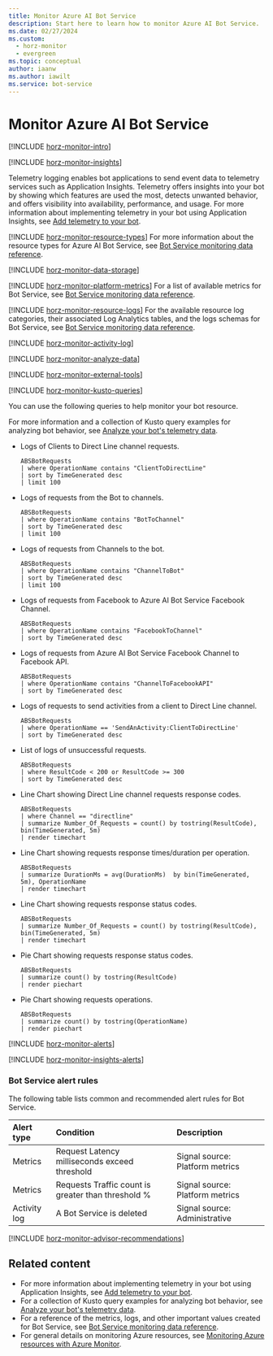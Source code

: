 ```yaml
---
title: Monitor Azure AI Bot Service
description: Start here to learn how to monitor Azure AI Bot Service.
ms.date: 02/27/2024
ms.custom:
  - horz-monitor
  - evergreen
ms.topic: conceptual
author: iaanw
ms.author: iawilt
ms.service: bot-service
---
```


# Monitor Azure AI Bot Service

[!INCLUDE [horz-monitor-intro](~/../articles/reusable-content/ce-skilling/azure/includes/azure-monitor/horizontals/horz-monitor-intro.md)]

[!INCLUDE [horz-monitor-insights](~/../articles/reusable-content/ce-skilling/azure/includes/azure-monitor/horizontals/horz-monitor-insights.md)]

Telemetry logging enables bot applications to send event data to telemetry services such as Application Insights. Telemetry offers insights into your bot by showing which features are used the most, detects unwanted behavior, and offers visibility into availability, performance, and usage. For more information about implementing telemetry in your bot using Application Insights, see [Add telemetry to your bot](v4sdk/bot-builder-telemetry.md).

[!INCLUDE [horz-monitor-resource-types](~/../articles/reusable-content/ce-skilling/azure/includes/azure-monitor/horizontals/horz-monitor-resource-types.md)]
For more information about the resource types for Azure AI Bot Service, see [Bot Service monitoring data reference](monitor-bot-service-reference.md).

[!INCLUDE [horz-monitor-data-storage](~/../articles/reusable-content/ce-skilling/azure/includes/azure-monitor/horizontals/horz-monitor-data-storage.md)]

<!-- METRICS SECTION START ------------------------------------->

[!INCLUDE [horz-monitor-platform-metrics](~/../articles/reusable-content/ce-skilling/azure/includes/azure-monitor/horizontals/horz-monitor-platform-metrics.md)]
For a list of available metrics for Bot Service, see [Bot Service monitoring data reference](monitor-bot-service-reference.md#metrics).

[!INCLUDE [horz-monitor-resource-logs](~/../articles/reusable-content/ce-skilling/azure/includes/azure-monitor/horizontals/horz-monitor-resource-logs.md)]
For the available resource log categories, their associated Log Analytics tables, and the logs schemas for Bot Service, see [Bot Service monitoring data reference](monitor-bot-service-reference.md#resource-logs).

[!INCLUDE [horz-monitor-activity-log](~/../articles/reusable-content/ce-skilling/azure/includes/azure-monitor/horizontals/horz-monitor-activity-log.md)]

[!INCLUDE [horz-monitor-analyze-data](~/../articles/reusable-content/ce-skilling/azure/includes/azure-monitor/horizontals/horz-monitor-analyze-data.md)]

[!INCLUDE [horz-monitor-external-tools](~/../articles/reusable-content/ce-skilling/azure/includes/azure-monitor/horizontals/horz-monitor-external-tools.md)]

[!INCLUDE [horz-monitor-kusto-queries](~/../articles/reusable-content/ce-skilling/azure/includes/azure-monitor/horizontals/horz-monitor-kusto-queries.md)]

You can use the following queries to help monitor your bot resource.

For more information and a collection of Kusto query examples for analyzing bot behavior, see [Analyze your bot's telemetry data](v4sdk/bot-builder-telemetry-analytics-queries.md).

- Logs of Clients to Direct Line channel requests.

  ```kusto
  ABSBotRequests
  | where OperationName contains "ClientToDirectLine"
  | sort by TimeGenerated desc
  | limit 100
  ```

- Logs of requests from the Bot to channels.

  ```kusto
  ABSBotRequests
  | where OperationName contains "BotToChannel"
  | sort by TimeGenerated desc
  | limit 100
  ```

- Logs of requests from Channels to the bot.

  ```kusto
  ABSBotRequests
  | where OperationName contains "ChannelToBot"
  | sort by TimeGenerated desc
  | limit 100
  ```

- Logs of requests from Facebook to Azure AI Bot Service Facebook Channel.

  ```kusto
  ABSBotRequests
  | where OperationName contains "FacebookToChannel"
  | sort by TimeGenerated desc
  ```

- Logs of requests from Azure AI Bot Service Facebook Channel to Facebook API.

  ```kusto
  ABSBotRequests
  | where OperationName contains "ChannelToFacebookAPI"
  | sort by TimeGenerated desc
  ```

- Logs of requests to send activities from a client to Direct Line channel.

  ```kusto
  ABSBotRequests
  | where OperationName == 'SendAnActivity:ClientToDirectLine'
  | sort by TimeGenerated desc
  ```

- List of logs of unsuccessful requests.

  ```kusto
  ABSBotRequests
  | where ResultCode < 200 or ResultCode >= 300
  | sort by TimeGenerated desc
  ```

- Line Chart showing Direct Line channel requests response codes.

  ```kusto
  ABSBotRequests
  | where Channel == "directline"
  | summarize Number_Of_Requests = count() by tostring(ResultCode), bin(TimeGenerated, 5m)
  | render timechart
  ```

- Line Chart showing requests response times/duration per operation.

  ```kusto
  ABSBotRequests
  | summarize DurationMs = avg(DurationMs)  by bin(TimeGenerated, 5m), OperationName
  | render timechart
  ```

- Line Chart showing requests response status codes.

  ```kusto
  ABSBotRequests
  | summarize Number_Of_Requests = count() by tostring(ResultCode), bin(TimeGenerated, 5m)
  | render timechart
  ```

- Pie Chart showing requests response status codes.

  ```kusto
  ABSBotRequests
  | summarize count() by tostring(ResultCode)
  | render piechart
  ```

- Pie Chart showing requests operations.

  ```kusto
  ABSBotRequests
  | summarize count() by tostring(OperationName)
  | render piechart
  ```

[!INCLUDE [horz-monitor-alerts](~/../articles/reusable-content/ce-skilling/azure/includes/azure-monitor/horizontals/horz-monitor-alerts.md)]

[!INCLUDE [horz-monitor-insights-alerts](~/../articles/reusable-content/ce-skilling/azure/includes/azure-monitor/horizontals/horz-monitor-insights-alerts.md)]

### Bot Service alert rules
The following table lists common and recommended alert rules for Bot Service.

| Alert type | Condition | Description  |
|:---|:---|:---|
| Metrics | Request Latency milliseconds exceed threshold | Signal source: Platform metrics |
| Metrics | Requests Traffic count is greater than threshold % | Signal source: Platform metrics |
| Activity log | A Bot Service is deleted | Signal source: Administrative |

[!INCLUDE [horz-monitor-advisor-recommendations](~/../articles/reusable-content/ce-skilling/azure/includes/azure-monitor/horizontals/horz-monitor-advisor-recommendations.md)]

## Related content

- For more information about implementing telemetry in your bot using Application Insights, see [Add telemetry to your bot](v4sdk/bot-builder-telemetry.md).
- For a collection of Kusto query examples for analyzing bot behavior, see [Analyze your bot's telemetry data](v4sdk/bot-builder-telemetry-analytics-queries.md).
- For a reference of the metrics, logs, and other important values created for Bot Service, see [Bot Service monitoring data reference](monitor-bot-service-reference.md).
- For general details on monitoring Azure resources, see [Monitoring Azure resources with Azure Monitor](/azure/azure-monitor/essentials/monitor-azure-resource).
